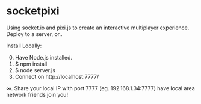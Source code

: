 # socketpixi
Using socket.io and pixi.js to create an interactive multiplayer experience. 
Deploy to a server, or..

Install Locally:

0. Have Node.js installed.
1. $ npm install
2. $ node server.js
3. Connect on http://localhost:7777/

∞. Share your local IP with port 7777 (eg. 192.168.1.34:7777) have local area network friends join you!

